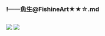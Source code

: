 ### !——魚生@FishineArt★★☆.md
![]()

![](https://pbs.twimg.com/media/D_yVZ1aUwAAvq0n?format=jpg)
![](https://pbs.twimg.com/media/D_qOaHGUYAEXZ9e?format=jpg)
